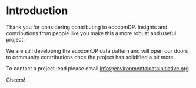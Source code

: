 # Introduction

Thank you for considering contributing to ecocomDP. Insights and contributions from people like you make this a more robust and useful project.

We are still developing the ecocomDP data pattern and will open our doors to community contributions once the project has solidified a bit more.

To contact a project lead please email info@environmentaldatainitiative.org.

Cheers!
